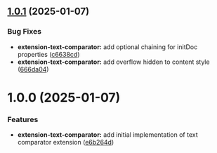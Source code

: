## [1.0.1](https://github.com/purocean/yank-note-extension/compare/extension-text-comparator-1.0.0...extension-text-comparator-1.0.1) (2025-01-07)


### Bug Fixes

* **extension-text-comparator:** add optional chaining for initDoc properties ([c6638cd](https://github.com/purocean/yank-note-extension/commit/c6638cdf6cdfab737e26ecf43043ec45134e9dd5))
* **extension-text-comparator:** add overflow hidden to content style ([666da04](https://github.com/purocean/yank-note-extension/commit/666da04a23e44d08298361087cab1f80d8d2f8db))



# 1.0.0 (2025-01-07)


### Features

* **extension-text-comparator:** add initial implementation of text comparator extension ([e6b264d](https://github.com/purocean/yank-note-extension/commit/e6b264daf77fc94379f6b5d9a4e08182c7fbbba7))



